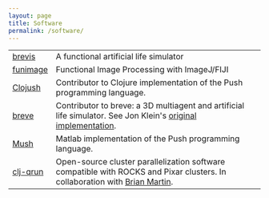 ```yaml
---
layout: page
title: Software
permalink: /software/
---
```


<table><tr><td><a href="http://brevis.us">brevis</a></td><td>A functional artificial life simulator</td></tr><tr><td><a href="https://github.com/funimage/funimage">funimage</a></td><td>Functional Image Processing with ImageJ/FIJI</td></tr><tr><td><a href="https://github.com/lspector/Clojush">Clojush</a></td><td>Contributor to Clojure implementation of the Push programming language.</td></tr><tr><td><a href="https://github.com/kephale/breve">breve</a></td><td>Contributor to breve: a 3D multiagent and artificial life simulator. See Jon Klein's <a href="https://github.com/jonklein/breve">original implementation</a>.</td></tr><tr><td><a href="https://github.com/kephale/Mush">Mush</a></td><td>Matlab implementation of the Push programming language.</td></tr><tr><td><a href="https://github.com/kephale/clj-qrun">clj-qrun</a></td><td>Open-source cluster parallelization software compatible with ROCKS and Pixar clusters. In collaboration with <a href="http://rob0t.com/">Brian Martin</a>.</td></tr></table>
